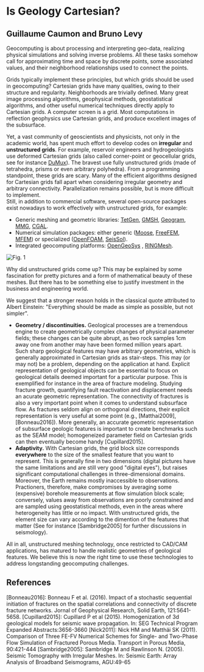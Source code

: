 # Is Geology Cartesian? 

## Guillaume Caumon and Bruno Levy

Geocomputing is about processing and interpreting geo-data, realizing physical simulations 
and solving inverse problems. All these tasks somehow call for approximating time and space 
by discrete points, some associated values, and their neighborhood relationships used to 
connect the points. 
 
Grids typically implement these principles, but which grids should be 
used in geocomputing? Cartesian grids have many qualities, owing to their
structure and regularity. Neighborhoods are trivially defined. 
Many great image processing algorithms, geophysical methods, geostatistical 
algorithms, and other useful numerical techniques directly apply to 
Cartesian grids. A computer screen is a grid. Most computations in 
reflection geophysics use Cartesian grids, and produce excellent 
images of the subsurface. 

Yet, a vast community of geoscientists and physicists, not only in the academic
world, has spent much effort to develop codes on **irregular** and **unstructured grids**.
For example, reservoir engineers and hydrogeologists use deformed Cartesian grids 
(also called corner-point or geocellular grids, see for instance [DuMux][]). 
The bravest use fully unstructured 
grids (made of tetrahedra, prisms or even arbitrary polyhedra). From a programming 
standpoint, these grids are scary. Many of the efficient algorithms designed for 
Cartesian grids fall apart when considering irregular geometry and arbitrary 
connectivity. Parallelization remains possible, but is more difficult to implement. 	
Still, in addition to commercial software, several open-source packages exist 
nowadays to work effectively with unstructured grids, for example: 
 * Generic meshing and geometric libraries: [TetGen][], [GMSH][], [Geogram][], [MMG][], [CGAL][].
 * Numerical simulation packages: either generic ([Moose][], [FreeFEM][], [MFEM][]) or specialized ([OpenFOAM][], [SeisSol][]). 
 * Integrated geocomputing platforms: [OpenGeoSys][] , [RINGMesh][].

[TetGen]: http://wias-berlin.de/software/tetgen
[GMSH]: http://gmsh.info
[Geogram]: http://alice.loria.fr/software/geogram/doc/html/index.html
[MMG]: http://www.mmgtools.org
[CGAL]: https://www.cgal.org
[DuMux]: http://www.dumux.org
[Moose]: https://mooseframework.org
[FreeFEM]: http://www.freefem.org
[MFEM]: http://mfem.org
[OpenFOAM]: http://www.openfoam.com
[SeisSol]: http://www.seissol.org/
[OpenGeoSys]: http://www.opengeosys.org/project/publications
[RINGMesh]: http://ring.georessources.univ-lorraine.fr/software/ringmesh

![Fig. 1](Meshes.jpg "Four possible meshes representing the same geological structure (a thrust fold in Corbieres). Courtesy of Arnaud Botella.")

Why did unstructured grids come up? This may be explained by some 
fascination for pretty pictures and a form of mathematical beauty of these meshes. 
But there has to be something else to justify investment in the business and 
engineering world.

We suggest that a stronger reason holds in the classical quote attributed to Albert 
Einstein: "Everything should be made as simple as possible, but not simpler". 
 
* **Geometry / discontinuities.** 
  Geological processes are a tremendous engine to create geometrically complex 
  changes of physical parameter fields; these changes can be quite abrupt, as two 
  rock samples 1cm away one from another may have been formed million years apart.  
  Such sharp geological features may have arbitrary geometries, which is generally 
  approximated in Cartesian grids as stair-steps. This may (or may not) be 
  a problem, depending on the application at hand. Explicit representation of 
  geological objects can be essential to focus on geological details deemed important 
  for a particular purpose. This is exemplified for instance in the area of fracture 
  modeling. Studying  fracture growth, quantifying fault reactivation and displacement 
  needs an acurate geometric representation. The connectivity of fractures is also a very important 
  point when it comes to understand subsurface flow. As fractures seldom align on 
  orthogonal directions, their explicit representation is very useful at some point
  (e.g., [Matthai2009], [Bonneau2016]). More generally, an accurate geometric 
  representation of subsurface geologic features is important to create benchmarks 
  such as the SEAM model; homogeneized parameter field on Cartesian grids can then 
  eventually become handy [Cupillard2015]. 
* **Adaptivity.** 
  With Cartesian grids, the grid block size corresponds **everywhere** to the size of 
  the smallest feature that you want to represent. This is generally fine in two dimensions 
  (digital pictures have the same limitations and are still very good "digital eyes"), 
  but raises significant computational challenges in three-dimensional domains. 
  Moreover, the Earth remains mostly inaccessible to observations. Practioners, therefore, 
  make compromises by averaging some (expensive) borehole measurements at flow 
  simulation block scale; conversely, values away from observations 
  are poorly constrained and are sampled using geostatistical methods, 
  even in the areas where heterogeneity has little or no impact. 
  With unstructured grids, the element size can vary according to the dimention of the 
  features that matter (See for instance [Sambridge2005] for further discussions in seismology).  

All in all, unstructured meshing technology, once restricted to CAD/CAM applications, has matured 
to handle realistic geometries of geological features. 
We believe this is now the right time to use these technologies to address longstanding 
geocomputing challenges. 


## References

[Bonneau2016]: Bonneau F et al. (2016). Impact of a stochastic sequential initiation of fractures on the spatial correlations and connectivity of discrete fracture networks. Jornal of Geophysical Research, Solid Earth, 121:5641-5658. 
[Cupillard2015]: Cupillard P et al (2015). Homogenization of 3d geological models for seismic wave propagation. In: SEG Technical Program Expanded Abstracts:3656-3660 
[Nick2011]: Nick HM and Matthäi SK (2011). Comparison of Three FE-FV Numerical Schemes for Single- and Two-Phase Flow Simulation of Fractured Porous Media. Transport in Porous Media, 90:421-444
[Sambridge2005]: Sambridge M and Rawlinson N. (2005). Seismic Tomography with Irregular Meshes. In: Seismic Earth: Array Analysis of Broadband Seismograms, AGU:49-65





